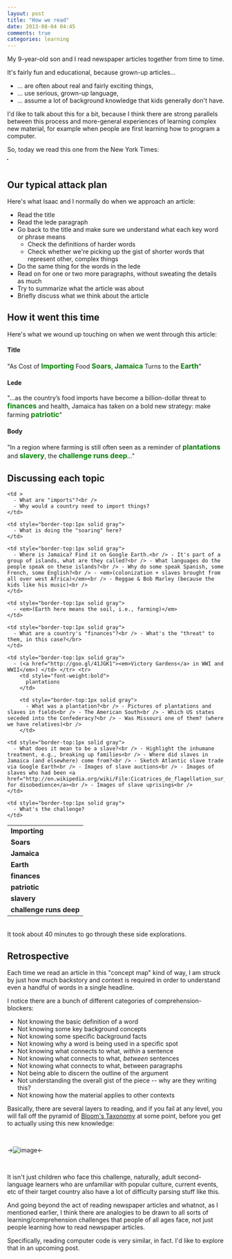 ```yaml
---
layout: post
title: "How we read"
date: 2013-08-04 04:45
comments: true
categories: learning
---
```


My 9-year-old son and I read newspaper articles together from time to time.

It's fairly fun and educational, because grown-up articles...

*   ... are often about real and fairly exciting things,
*   ... use serious, grown-up language,
*   ... assume a lot of background knowledge that kids generally don't have.

I'd like to talk about this for a bit, because I think there are strong parallels between this process and more-general experiences of learning complex new material, for example when people are first learning how to program a computer.
  
So, today we read this one from the New York Times:  

<div style="float:left;border:1px solid black">
  <a href="http://goo.gl/K1tA92"><img src="http://i.imgur.com/X3YN3uy.png?1" alt="" /></a>
</div>

<br style="clear:left" />  
  
## Our typical attack plan

Here's what Isaac and I normally do when we approach an article:

*   Read the title
*   Read the lede paragraph
*   Go back to the title and make sure we understand what each key word or phrase means 
    *   Check the definitions of harder words
    *   Check whether we're picking up the gist of shorter words that represent other, complex things
*   Do the same thing for the words in the lede
*   Read on for one or two more paragraphs, without sweating the details as much
*   Try to summarize what the article was about
*   Briefly discuss what we think about the article

<!--more-->

## How it went this time

Here's what we wound up touching on when we went through this article:

#### Title

"As Cost of <span style="font-size:16px;font-weight:bold;color:green">Importing</span> Food <span style="font-size:16px;font-weight:bold;color:green">Soars</span>, <span style="font-size:16px;font-weight:bold;color:green">Jamaica</span> Turns to the <span style="font-size:16px;font-weight:bold;color:green">Earth</span>"

#### Lede
"…as the country’s food imports have become a billion-dollar threat to <span style="font-size:16px;font-weight:bold;color:green">finances</span> and health, Jamaica has taken on a bold new strategy: make farming <span style="font-size:16px;font-weight:bold;color:green">patriotic</span>"

#### Body

"In a region where farming is still often seen as a reminder of <span style="font-size:16px;font-weight:bold;color:green">plantations</span> and <span style="font-size:16px;font-weight:bold;color:green">slavery</span>, the <span style="font-size:16px;font-weight:bold;color:green">challenge runs deep</span>…"

  


## Discussing each topic

<table>
  <tr>
    <td style="font-weight:bold">
      Importing
    </td>
    
    <td >
      - What are "imports"?<br />
      - Why would a country need to import things?
    </td>
  </tr>
  
  <tr >
    <td style="font-weight:bold">
      Soars
    </td>
    
    <td style="border-top:1px solid gray">
      - What is doing the "soaring" here?
    </td>
  </tr>
  
  <tr>
    <td style="font-weight:bold">
      Jamaica
    </td>
    
    <td style="border-top:1px solid gray">
      - Where is Jamaica? Find it on Google Earth.<br /> - It's part of a group of islands, what are they called?<br /> - What languages do the people speak on these islands?<br /> - Why do some speak Spanish, some French, some English?<br /> - <em>(colonization + slaves brought from all over west Africa)</em><br /> - Reggae & Bob Marley (because the kids like his music)<br />
    </td>
  </tr>
  
  <tr>
    <td style="font-weight:bold">
      Earth
    </td>
    
    <td style="border-top:1px solid gray">
      - <em>(Earth here means the soil, i.e., farming)</em>
    </td>
  </tr>
  
  <tr>
    <td style="font-weight:bold">
      finances
    </td>
    
    <td style="border-top:1px solid gray">
      - What are a country's "finances"?<br /> - What's the "threat" to them, in this case?</br>
    </td>
  </tr>
  
  <tr>
    <td style="font-weight:bold">
      patriotic
    </td>
    
    <td style="border-top:1px solid gray">
      - (<a href="http://goo.gl/41JGK1"><em>Victory Gardens</a> in WWI and WWII</em>) </td> </tr> <tr>
        <td style="font-weight:bold">
          plantations
        </td>
        
        <td style="border-top:1px solid gray">
          - What was a plantation?<br /> - Pictures of plantations and slaves in fields<br /> - The American South<br /> - Which US states seceded into the Confederacy?<br /> - Was Missouri one of them? (where we have relatives)<br />
        </td>
  </tr>
  
  <tr>
    <td style="font-weight:bold">
      slavery
    </td>
    
    <td style="border-top:1px solid gray">
      - What does it mean to be a slave?<br /> - Highlight the inhumane treatment, e.g., breaking up families<br /> - Where did slaves in Jamaica (and elsewhere) come from?<br /> - Sketch Atlantic slave trade via Google Earth<br /> - Images of slave auctions<br /> - Images of slaves who had been <a href="http://en.wikipedia.org/wiki/File:Cicatrices_de_flagellation_sur_un_esclave.jpg">tortured for disobedience</a><br /> - Images of slave uprisings<br />
    </td>
  </tr>
  
  <tr>
    <td style="font-weight:bold">
      challenge runs deep
    </td>
    
    <td style="border-top:1px solid gray">
      - What's the challenge?
    </td>
  </tr>
</table> 

<br>
It took about 40 minutes to go through these side explorations.

## Retrospective
      
Each time we read an article in this "concept map" kind of way, I am struck by just how much backstory and context is required in order to understand even a handful of words in a single headline.
      
I notice there are a bunch of different categories of comprehension-blockers:
      
* Not knowing the basic definition of a word
* Not knowing some key background concepts
* Not knowing some specific background facts
* Not knowing why a word is being used in a specific spot
* Not knowing what connects to what, <em>within</em> a sentence
* Not knowing what connects to what, <em>between</em> sentences
* Not knowing what connects to what, between paragraphs
* Not being able to discern the outline of the argument
* Not understanding the overall gist of the piece -- why are they writing this?
* Not knowing how the material applies to other contexts
      
Basically, there are several layers to reading, and if you fail at any level, you will fall off the pyramid of <a href="http://en.wikipedia.org/wiki/Bloom's_Taxonomy#Cognitive">Bloom's Taxonomy</a> at some point, before you get to actually using this new knowledge:

<br>

->![image](http://i.imgur.com/JR7CuhB.jpg)<-

<br>
      
It isn't just children who face this challenge, naturally, adult second-language learners who are unfamiliar with popular culture, current events, etc of their target country also have a lot of difficulty parsing stuff like this.
      
And going beyond the act of reading newspaper articles and whatnot, as I mentioned earlier, I think there are analogies to be drawn to all sorts of learning/comprehension challenges that people of all ages face, not just people learning how to read newspaper articles.
      
Specifically, reading computer code is very similar, in fact. I'd like to explore that in an upcoming post.
